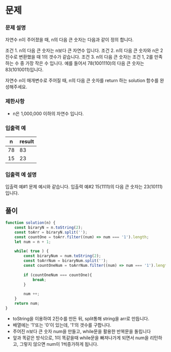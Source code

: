 # 문제
### 문제 설명
자연수 n이 주어졌을 때, n의 다음 큰 숫자는 다음과 같이 정의 합니다.

조건 1. n의 다음 큰 숫자는 n보다 큰 자연수 입니다.
조건 2. n의 다음 큰 숫자와 n은 2진수로 변환했을 때 1의 갯수가 같습니다.
조건 3. n의 다음 큰 숫자는 조건 1, 2를 만족하는 수 중 가장 작은 수 입니다.
예를 들어서 78(1001110)의 다음 큰 숫자는 83(1010011)입니다.

자연수 n이 매개변수로 주어질 때, n의 다음 큰 숫자를 return 하는 solution 함수를 완성해주세요.

### 제한사항
- n은 1,000,000 이하의 자연수 입니다.


### 입출력 예
|n|result|
|---|----|
|78|83|
|15|23|

### 입출력 예 설명
입출력 예#1
문제 예시와 같습니다.
입출력 예#2
15(1111)의 다음 큰 숫자는 23(10111)입니다.

## 풀이

```javascript
function solution(n) {
    const biraryN = n.toString(2);
    const toArr = biraryN.split('');
    const countOne = toArr.filter((num) => num === '1').length;
    let num = n + 1;
    
    while( true ) {
        const biraryNum = num.toString(2);
        const toArrNum = biraryNum.split('');
        const countOneNum = toArrNum.filter((num) => num === '1').length;
        
        if (countOneNum === countOne){
            break;
        }
        
        num ++;
    }
    return num;
}
```

- toString을 이용하여 2진수를 만든 뒤, split통해 string을 arr로 만듭니다.
- 배열에는 '1'또는 '0'이 있는데, '1'의 갯수를 구합니다.
- 주어진 n보다 큰 숫자 num을 만들고, while문을 활용한 반복문을 돌립니다
- 앞과 똑같은 방식으로, 1이 똑같을때 while문을 빠져나가게 되면서 num을 리턴하고, 그렇지 않으면 num이 1씩증가하게 됩니다.